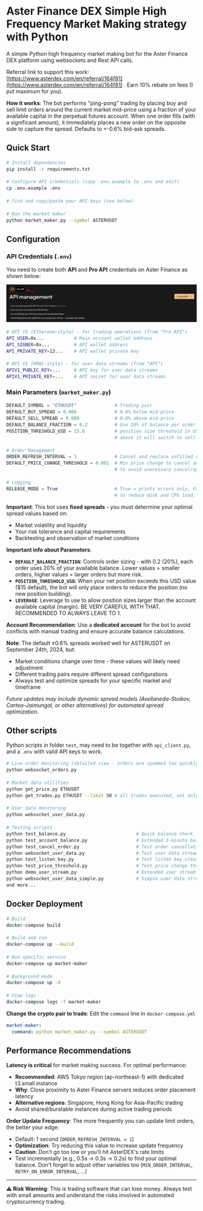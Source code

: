 # Aster Finance DEX Simple High Frequency Market Making strategy with Python

A simple Python high frequency market making bot for the Aster Finance DEX platform using websockets and Rest API calls.

Referral link to support this work: [https://www.asterdex.com/en/referral/164f81](https://www.asterdex.com/en/referral/164f81) .
Earn 10% rebate on fees (I put maximum for you).

**How it works**: The bot performs "ping-pong" trading by placing buy and sell limit orders around the current market mid-price using a fraction of your available capital in the perpetual futures account. When one order fills (with a significant amount), it immediately places a new order on the opposite side to capture the spread.
Defaults to +-0.6% bid-ask spreads.

## Quick Start

```bash
# Install dependencies
pip install -r requirements.txt

# Configure API credentials (copy .env.example to .env and edit)
cp .env.example .env

# find and copy/paste your API keys (see below)

# Run the market maker
python market_maker.py --symbol ASTERUSDT
```

## Configuration

### API Credentials (`.env`)

You need to create both **API** and **Pro API** credentials on Aster Finance as shown below:

![API Management](APIs.png)

```bash
# API V3 (Ethereum-style) - for trading operations (from "Pro API")
API_USER=0x...           # Main account wallet address
API_SIGNER=0x...         # API wallet address
API_PRIVATE_KEY=12...    # API wallet private key

# API V1 (HMAC-style) - for user data streams (from "API")
APIV1_PUBLIC_KEY=...     # API key for user data streams
APIV1_PRIVATE_KEY=...    # API secret for user data streams
```

### Main Parameters (`market_maker.py`)
```python
DEFAULT_SYMBOL = "ETHUSDT"              # Trading pair
DEFAULT_BUY_SPREAD = 0.006              # 0.6% below mid-price
DEFAULT_SELL_SPREAD = 0.006             # 0.6% above mid-price
DEFAULT_BALANCE_FRACTION = 0.2          # Use 20% of balance per order
POSITION_THRESHOLD_USD = 15.0           # position size threshold in USD; below it will consider it is not really an open position,
                                        # above it will switch to sell mode (like if it was fully filled).

# Order Management
ORDER_REFRESH_INTERVAL = 1              # Cancel and replace unfilled orders after 1 second
DEFAULT_PRICE_CHANGE_THRESHOLD = 0.001  # Min price change to cancel and replace order (0.1%),
                                        # to avoid unecessary cancel/open order API calls

# Logging
RELEASE_MODE = True                     # True = prints errors only, False = prints detailed logs (terminal and log file `market_maker.log`),
                                        # to reduce disk and CPU load, specially critical for VPS
```

**Important**: This bot uses **fixed spreads** - you must determine your optimal spread values based on:
- Market volatility and liquidity
- Your risk tolerance and capital requirements
- Backtesting and observation of market conditions

**Important info about Parameters**:
- **`DEFAULT_BALANCE_FRACTION`**: Controls order sizing - with 0.2 (20%), each order uses 20% of your available balance. Lower values = smaller orders, higher values = larger orders but more risk.
- **`POSITION_THRESHOLD_USD`**: When your net position exceeds this USD value ($15 default), the bot will only place orders to reduce the position (no new position building).
- **`LEVERAGE`**: Leverage to use to allow position sizes larger than the account available capital (margin). BE VERY CAREFUL WITH THAT. RECOMMENDED TO ALWAYS LEAVE TO 1.

**Account Recommendation**: Use a **dedicated account** for the bot to avoid conflicts with manual trading and ensure accurate balance calculations.

**Note**: The default ±0.6% spreads worked well for ASTERUSDT on September 24th, 2024, but:
- Market conditions change over time - these values will likely need adjustment
- Different trading pairs require different spread configurations
- Always test and optimize spreads for your specific market and timeframe

*Future updates may include dynamic spread models (Avellaneda-Stoikov, Cartea-Jaimungal, or other alternatives) for automated spread optimization.*

## Other scripts
Python scripts in folder `test`, may need to be together with `api_client.py`, and a `.env` with valid API keys to work.

```bash
# Live order monitoring (detailed view - orders are spammed too quickly to be seen properly on ASTER DEX website)
python websocket_orders.py

# Market data utilities
python get_price.py ETHUSDT
python get_trades.py ETHUSDT --limit 50 # all trades executed, not only you (mostly not you)

# User data monitoring
python websocket_user_data.py

# Testing scripts
python test_balance.py                          # Quick balance check
python test_account_balance.py                  # Extended 3-minute balance monitoring
python test_cancel_order.py                     # Test order cancellation functionality
python websocket_user_data.py                   # Test user data stream connectivity
python test_listen_key.py                       # Test listen key creation/renewal
python test_price_threshold.py                  # Test price change threshold logic
python demo_user_stream.py                      # Extended user stream demo (2 minutes)
python websocket_user_data_simple.py            # Simple user data stream test
and more...
```

## Docker Deployment

```bash
# Build
docker-compose build

# Build and run
docker-compose up --build

# Run specific service
docker-compose up market-maker

# Background mode
docker-compose up -d

# View logs
docker-compose logs -f market-maker
```

**Change the crypto pair to trade**: Edit the `command` line in `docker-compose.yml`
```yaml
market-maker:
  command: python market_maker.py --symbol ASTERUSDT
```

## Performance Recommendations

**Latency is critical** for market making success. For optimal performance:

- **Recommended**: AWS Tokyo region (ap-northeast-1) with dedicated t3.small instance
- **Why**: Close proximity to Aster Finance servers reduces order placement latency
- **Alternative regions**: Singapore, Hong Kong for Asia-Pacific trading
- Avoid shared/burstable instances during active trading periods

**Order Update Frequency**: The more frequently you can update limit orders, the better your edge:
- Default: 1 second (`ORDER_REFRESH_INTERVAL = 1`)
- **Optimization**: Try reducing this value to increase update frequency
- **Caution**: Don't go too low or you'll hit AsterDEX's rate limits
- Test incrementally (e.g., 0.5s → 0.3s → 0.2s) to find your optimal balance. Don't forget to adjust other variables too (`MIN_ORDER_INTERVAL`, `RETRY_ON_ERROR_INTERVAL`, ...)

---

**⚠️ Risk Warning**: This is trading software that can lose money. Always test with small amounts and understand the risks involved in automated cryptocurrency trading.
